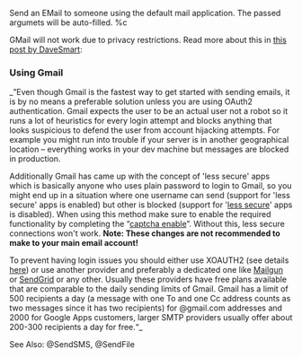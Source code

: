 Send an EMail to someone using the default mail application. The passed argumets will be auto-filled.
%c

GMail will not work due to privacy restrictions. Read more about this in [this post by DaveSmart](https://groups.google.com/d/msg/androidscript/o0863h9A-pE/9RfbaZ9uBQAJ):

### Using Gmail

_”Even though Gmail is the fastest way to get started with sending emails, it is by no means a preferable solution unless you are using OAuth2 authentication. Gmail expects the user to be an actual user not a robot so it runs a lot of heuristics for every login attempt and blocks anything that looks suspicious to defend the user from account hijacking attempts. For example you might run into trouble if your server is in another geographical location – everything works in your dev machine but messages are blocked in production.

Additionally Gmail has came up with the concept of 'less secure' apps which is basically anyone who uses plain password to login to Gmail, so you might end up in a situation where one username can send (support for 'less secure' apps is enabled) but other is blocked (support for '[less secure](https://support.google.com/accounts/answer/6010255?hl=en)' apps is disabled). When using this method make sure to enable the required functionality by completing the “[captcha enable](https://accounts.google.com/b/0/displayunlockcaptcha)”. Without this, less secure connections won't work.
<red>**Note: These changes are not recommended to make to your main email account!**</red>

To prevent having login issues you should either use XOAUTH2 (see details [here](https://nodemailer.com/smtp/#authentication)) or use another provider and preferably a dedicated one like [Mailgun](https://www.mailgun.com/) or [SendGrid](https://sendgrid.com) or any other. Usually these providers have free plans available that are comparable to the daily sending limits of Gmail. Gmail has a limit of 500 recipients a day (a message with one To and one Cc address counts as two messages since it has two recipients) for @gmail.com addresses and 2000 for Google Apps customers, larger SMTP providers usually offer about 200-300 recipients a day for free.“_

See Also: @SendSMS, @SendFile
